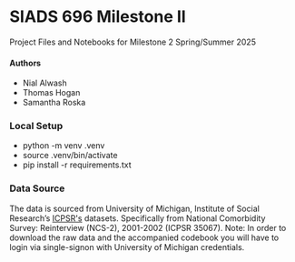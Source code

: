 # SIADS 696 Milestone II
Project Files and Notebooks for Milestone 2 Spring/Summer 2025

#### Authors
- Nial Alwash
- Thomas Hogan
- Samantha Roska

### Local Setup
- python -m venv .venv 
- source .venv/bin/activate
- pip install -r requirements.txt


### Data Source

The data is sourced from University of Michigan, Institute of Social Research’s [ICPSR's](https://www.icpsr.umich.edu/web/pages/index.html) datasets. Specifically from National Comorbidity Survey: Reinterview (NCS-2), 2001-2002 (ICPSR 35067). Note: In order to download the raw data and the accompanied codebook you will have to login via single-signon with University of Michigan credentials.